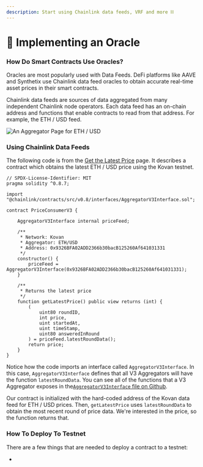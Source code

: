 ```yaml
---
description: Start using Chainlink data feeds, VRF and more ⛓
---
```


# 🔮 Implementing an Oracle

### How Do Smart Contracts Use Oracles?

Oracles are most popularly used with Data Feeds. DeFi platforms like AAVE and Synthetix use Chainlink data feed oracles to obtain accurate real-time asset prices in their smart contracts.

Chainlink data feeds are sources of data aggregated from many independent Chainlink node operators. Each data feed has an on-chain address and functions that enable contracts to read from that address. For example, the ETH / USD feed.

![An Aggregator Page for ETH / USD](https://docs.chain.link/images/contract-devs/price-aggr.png)

### Using Chainlink Data Feeds

The following code is from the [Get the Latest Price](https://docs.chain.link/docs/get-the-latest-price/) page. It describes a contract which obtains the latest ETH / USD price using the Kovan testnet.

```solidity
// SPDX-License-Identifier: MIT
pragma solidity ^0.8.7;

import "@chainlink/contracts/src/v0.8/interfaces/AggregatorV3Interface.sol";

contract PriceConsumerV3 {

    AggregatorV3Interface internal priceFeed;

    /**
     * Network: Kovan
     * Aggregator: ETH/USD
     * Address: 0x9326BFA02ADD2366b30bacB125260Af641031331
     */
    constructor() {
        priceFeed = AggregatorV3Interface(0x9326BFA02ADD2366b30bacB125260Af641031331);
    }

    /**
     * Returns the latest price
     */
    function getLatestPrice() public view returns (int) {
        (
            uint80 roundID, 
            int price,
            uint startedAt,
            uint timeStamp,
            uint80 answeredInRound
        ) = priceFeed.latestRoundData();
        return price;
    }
}
```

Notice how the code imports an interface called `AggregatorV3Interface`. In this case, `AggregatorV3Interface` defines that all V3 Aggregators will have the function `latestRoundData`. You can see all of the functions that a V3 Aggregator exposes in the[`AggregatorV3Interface` file on Github](https://github.com/smartcontractkit/chainlink/blob/master/contracts/src/v0.8/interfaces/AggregatorV3Interface.sol/).

Our contract is initialized with the hard-coded address of the Kovan data feed for ETH / USD prices. Then, `getLatestPrice` uses `latestRoundData` to obtain the most recent round of price data. We're interested in the price, so the function returns that.

### &#x20;How To Deploy To Testnet

There are a few things that are needed to deploy a contract to a testnet:



*
